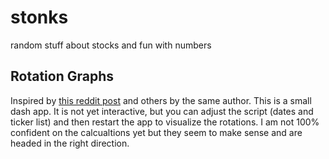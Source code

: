 # stonks
random stuff about stocks and fun with numbers

## Rotation Graphs
Inspired by [this reddit post](https://www.reddit.com/r/thetagang/comments/mfn4zy/anticipating_the_rotation_march_29_2021/) and others by the same author. 
This is a small dash app. It is not yet interactive, but you can adjust the script (dates and ticker list) and then restart the app to visualize the rotations.
I am not 100% confident on the calcualtions yet but they seem to make sense and are headed in the right direction. 

